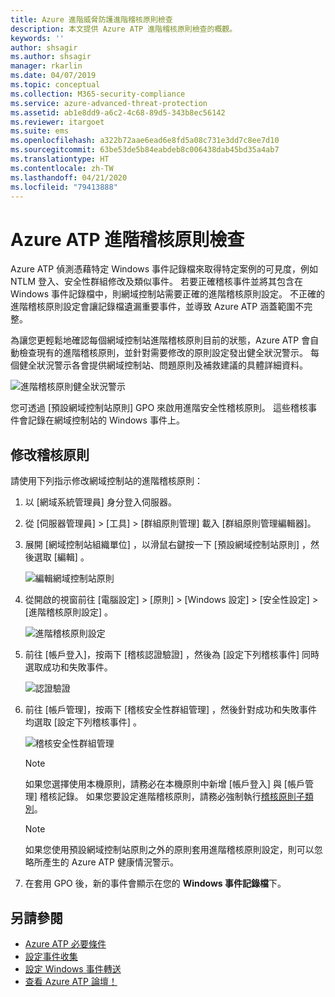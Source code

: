 ```yaml
---
title: Azure 進階威脅防護進階稽核原則檢查
description: 本文提供 Azure ATP 進階稽核原則檢查的概觀。
keywords: ''
author: shsagir
ms.author: shsagir
manager: rkarlin
ms.date: 04/07/2019
ms.topic: conceptual
ms.collection: M365-security-compliance
ms.service: azure-advanced-threat-protection
ms.assetid: ab1e8dd9-a6c2-4c68-89d5-343b8ec56142
ms.reviewer: itargoet
ms.suite: ems
ms.openlocfilehash: a322b72aae6ead6e8fd5a08c731e3dd7c8ee7d10
ms.sourcegitcommit: 63be53de5b84eabdeb8c006438dab45bd35a4ab7
ms.translationtype: HT
ms.contentlocale: zh-TW
ms.lasthandoff: 04/21/2020
ms.locfileid: "79413888"
---
```

# <a name="azure-atp-advanced-audit-policy-check"></a>Azure ATP 進階稽核原則檢查

Azure ATP 偵測憑藉特定 Windows 事件記錄檔來取得特定案例的可見度，例如 NTLM 登入、安全性群組修改及類似事件。 若要正確稽核事件並將其包含在 Windows 事件記錄檔中，則網域控制站需要正確的進階稽核原則設定。 不正確的進階稽核原則設定會讓記錄檔遺漏重要事件，並導致 Azure ATP 涵蓋範圍不完整。

為讓您更輕鬆地確認每個網域控制站進階稽核原則目前的狀態，Azure ATP 會自動檢查現有的進階稽核原則，並針對需要修改的原則設定發出健全狀況警示。 每個健全狀況警示各會提供網域控制站、問題原則及補救建議的具體詳細資料。

![進階稽核原則健全狀況警示](media/atp-health-alert-audit.png)


您可透過 [預設網域控制站原則]  GPO 來啟用進階安全性稽核原則。 這些稽核事件會記錄在網域控制站的 Windows 事件上。 

## <a name="modify-audit-policies"></a>修改稽核原則 

請使用下列指示修改網域控制站的進階稽核原則：

1. 以 [網域系統管理員]  身分登入伺服器。
2. 從 [伺服器管理員]   > [工具]   > [群組原則管理]  載入 [群組原則管理編輯器]。 
3. 展開 [網域控制站組織單位]  ，以滑鼠右鍵按一下 [預設網域控制站原則]  ，然後選取 [編輯]  。 

    ![編輯網域控制站原則](media/atp-advanced-audit-policy-check-step-1.png)

4. 從開啟的視窗前往 [電腦設定]   > [原則]   > [Windows 設定]   > [安全性設定]   > [進階稽核原則設定]  。

    ![進階稽核原則設定](media/atp-advanced-audit-policy-check-step-2.png)

5. 前往 [帳戶登入]，按兩下 [稽核認證驗證]  ，然後為 [設定下列稽核事件]  同時選取成功和失敗事件。 

    ![認證驗證](media/atp-advanced-audit-policy-check-step-3.png)

6. 前往 [帳戶管理]，按兩下 [稽核安全性群組管理]  ，然後針對成功和失敗事件均選取 [設定下列稽核事件]  。

    ![稽核安全性群組管理](media/atp-advanced-audit-policy-check-step-4.png)

    > [!NOTE]
    > 如果您選擇使用本機原則，請務必在本機原則中新增 [帳戶登入]  與 [帳戶管理]  稽核記錄。 如果您要設定進階稽核原則，請務必強制執行[稽核原則子類別](https://docs.microsoft.com/windows/security/threat-protection/security-policy-settings/audit-force-audit-policy-subcategory-settings-to-override)。
    
    > [!NOTE] 
    > 如果您使用預設網域控制站原則之外的原則套用進階稽核原則設定，則可以忽略所產生的 Azure ATP 健康情況警示。 

7. 在套用 GPO 後，新的事件會顯示在您的 **Windows 事件記錄檔**下。

## <a name="see-also"></a>另請參閱
- [Azure ATP 必要條件](atp-prerequisites.md)
- [設定事件收集](configure-event-collection.md)
- [設定 Windows 事件轉送](configure-event-forwarding.md)
- [查看 Azure ATP 論壇！](https://aka.ms/azureatpcommunity)
